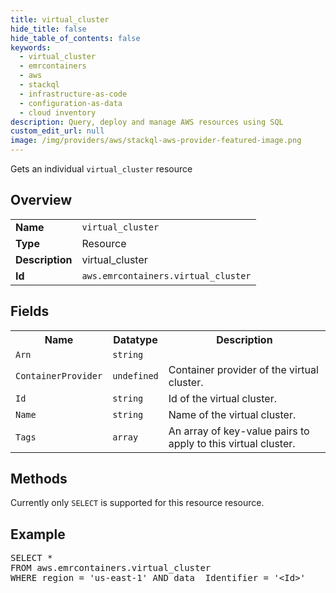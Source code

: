 ```yaml
---
title: virtual_cluster
hide_title: false
hide_table_of_contents: false
keywords:
  - virtual_cluster
  - emrcontainers
  - aws
  - stackql
  - infrastructure-as-code
  - configuration-as-data
  - cloud inventory
description: Query, deploy and manage AWS resources using SQL
custom_edit_url: null
image: /img/providers/aws/stackql-aws-provider-featured-image.png
---
```

Gets an individual <code>virtual_cluster</code> resource

## Overview
<table><tbody>
<tr><td><b>Name</b></td><td><code>virtual_cluster</code></td></tr>
<tr><td><b>Type</b></td><td>Resource</td></tr>
<tr><td><b>Description</b></td><td>virtual_cluster</td></tr>
<tr><td><b>Id</b></td><td><code>aws.emrcontainers.virtual_cluster</code></td></tr>
</tbody></table>

## Fields
<table><tbody>
<tr><th>Name</th><th>Datatype</th><th>Description</th></tr>
<tr><td><code>Arn</code></td><td><code>string</code></td><td></td></tr>
<tr><td><code>ContainerProvider</code></td><td><code>undefined</code></td><td>Container provider of the virtual cluster.</td></tr>
<tr><td><code>Id</code></td><td><code>string</code></td><td>Id of the virtual cluster.</td></tr>
<tr><td><code>Name</code></td><td><code>string</code></td><td>Name of the virtual cluster.</td></tr>
<tr><td><code>Tags</code></td><td><code>array</code></td><td>An array of key-value pairs to apply to this virtual cluster.</td></tr>

</tbody></table>

## Methods
Currently only <code>SELECT</code> is supported for this resource resource.

## Example
<pre>
SELECT * 
FROM aws.emrcontainers.virtual_cluster
WHERE region = 'us-east-1' AND data__Identifier = '&lt;Id&gt;'
</pre>
